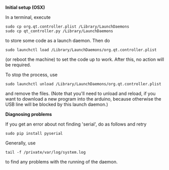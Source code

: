 **Initial setup (OSX)**

In a terminal, execute

    sudo cp org.qt.controller.plist /Library/LaunchDaemons
    sudo cp qt_controller.py /Library/LaunchDaemons

to store some code as a launch daemon. Then do

    sudo launchctl load /Library/LaunchDaemons/org.qt.controller.plist 

(or reboot the machine) to set the code up to work. After this, no action will
be required.

To stop the process, use

    sudo launchctl unload /Library/LaunchDaemons/org.qt.controller.plist 

and remove the files. (Note that you'll need to unload and reload, if you want
to download a new program into the arduino, because otherwise the USB line will
be blocked by this launch daemon.)


**Diagnosing problems**

If you get an error about not finding 'serial', do as follows and retry

    sudo pip install pyserial

Generally, use

    tail -f /private/var/log/system.log

to find any problems with the running of the daemon.

